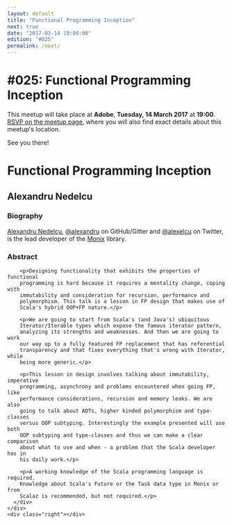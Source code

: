 ```yaml
---
layout: default
title: "Functional Programming Inception"
next: true
date: "2017-03-14 19:00:00"
edition: "#025"
permalink: /next/
---
```


<div class="description">
  <!-- <h1>#014: Free Discussions</h1>
  <p>This meetup will take place <strong>Thursday, 27 August 2015</strong> at
    <strong>19:00</strong>.
    <a href="http://www.meetup.com/bucharestfp/events/224710993/"><abbr title="Répondez, S'il Vous Plaît">RSVP</abbr> on the meetup page</a>,
    where you will also find exact details about this meetup's location.</p>
    <p>No presentation has been scheduled for this meetup, just free discussions.</p>
  <p>See you there!</p> -->
  <h1>#025: Functional Programming Inception</h1>
  <p>This meetup will take place at <strong>Adobe</strong>,
    <strong>Tuesday, 14 March 2017</strong> at <strong>19:00</strong>.
    <a href="https://www.meetup.com/bucharestfp/events/238236715/"><abbr title="Répondez, S'il Vous Plaît">RSVP</abbr> on the meetup page</a>,
    where you will also find exact details about this meetup's location.</p>
  <p>See you there!</p>
  <!-- <h1>To Be Announced</h1>
  <p>There's no scheduled meetup at the moment, but our tentative date is 20 July 2016.</p>
  <p>Make sure you've registered an account with <a href="http://www.meetup.com/">meetup.com</a>
    and joined <a href="http://www.meetup.com/bucharestfp/">our group</a> there, as that is the
    primary channel for announcing new meetups.</p>
  <p>In addition, you may want to follow our <a href="https://twitter.com/bucharestfp">Twitter account</a>
    and subscribe to our <a href="https://groups.google.com/forum/#!forum/bucharestfp">mailing list</a>.</p>
  <p>See you soon!</p> -->
</div>

<div class="clear-fix"></div>

<div class="presentation">
  <h1>Functional Programming Inception</h1>
  <div class="details">
    <div class="left">
      <div class="biography">
        <h2 class="speaker">Alexandru Nedelcu</h2>
        <h3>Biography</h3>
        <p><a href="https://alexn.org/">Alexandru Nedelcu</a>, <a href="https://github.com/alexandru">@alexandru</a>
        on GitHub/Gitter and <a href="https://twitter.com/alexelcu">@alexelcu</a> on Twitter,
        is the lead developer of the <a href="https://monix.io/">Monix</a> library.</p>
      </div>
      <div class="abstract">
        <h3>Abstract</h3>

        <p>Designing functionality that exhibits the properties of functional
        programming is hard because it requires a mentality change, coping with
        immutability and consideration for recursion, performance and
        polymorphism. This talk is a lesson in FP design that makes use of
        Scala's hybrid OOP+FP nature.</p>

        <p>We are going to start from Scala's (and Java's) ubiquitous
        Iterator/Iterable types which expose the famous iterator pattern,
        analyzing its strengths and weaknesses. And then we are going to work
        our way up to a fully featured FP replacement that has referential
        transparency and that fixes everything that's wrong with Iterator, while
        being more generic.</p>

        <p>This lesson in design involves talking about immutability, imperative
        programming, asynchrony and problems encountered when going FP, like
        performance considerations, recursion and memory leaks. We are also
        going to talk about ADTs, higher kinded polymorphism and type-classes
        versus OOP subtyping. Interestingly the example presented will use both
        OOP subtyping and type-classes and thus we can make a clear comparison
        about what to use and when - a problem that the Scala developer has in
        his daily work.</p>

        <p>A working knowledge of the Scala programming language is required.
        Knowledge about Scala's Future or the Task data type in Monix or from
        Scalaz is recommended, but not required.</p>
      </div>
    </div>
    <div class="right"></div>
  </div>
</div>
